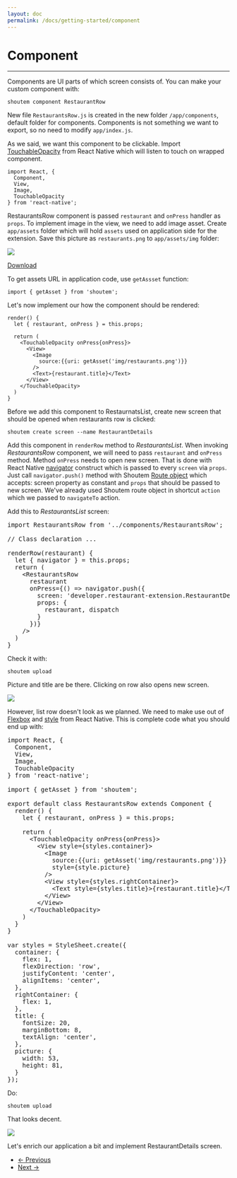 ```yaml
---
layout: doc
permalink: /docs/getting-started/component
---
```


# Component
<hr />

Components are UI parts of which screen consists of. You can make your custom component with:

```
shoutem component RestaurantRow
```

New file `RestaurantsRow.js` is created in the new folder `/app/components`, default folder for components. Components is not something we want to export, so no need to modify `app/index.js`.

As we said, we want this component to be clickable. Import [TouchableOpacity](TODO) from React Native which will listen to touch on wrapped component.

```
import React, {
  Component,
  View,
  Image,
  TouchableOpacity
} from 'react-native';
```

RestaurantsRow component is passed `restaurant` and `onPress` handler as `props`. To implement image in the view, we need to add image asset. Create `app/assets` folder which will hold `assets` used on application side for the extension. Save this picture as `restaurants.png` to `app/assets/img` folder: 

<p class="image">
<img src='http://shoutem.github.io/img/getting-started/restaurant-photo.png'/>
</p>

[Download](http://shoutem.github.io/img/getting-started/restaurant-photo.png)

To get assets URL in application code, use `getAssset` function:

```
import { getAsset } from 'shoutem';
```

Let's now implement our how the component should be rendered:

```
render() {
  let { restaurant, onPress } = this.props;

  return (
    <TouchableOpacity onPress{onPress}>
      <View>
        <Image
          source:{{uri: getAsset('img/restaurants.png')}}
        />
        <Text>{restaurant.title}</Text>
      </View>
    </TouchableOpacity>
  )
}
```

Before we add this component to RestaurnatsList, create new screen that should be opened when restaurants row is clicked:

```
shoutem create screen --name RestaurantDetails
```

Add this component in `renderRow` method to _RestaurantsList_. When invoking _RestaurantsRow_ component, we will need to pass `restaurant` and `onPress` method. Method `onPress` needs to open new screen. That is done with React Native [navigator](https://facebook.github.io/react-native/docs/navigator.html#content) construct which is passed to every `screen` via `props`. Just call `navigator.push()` method with Shoutem [Route object](TODO) which accepts: screen property as constant and `props` that should be passed to new screen. We've already used Shoutem route object in shortcut `action` which we passed to `navigateTo` action.

Add this to _RestaurantsList_ screen:

<pre>
<span class="newCode">import RestaurantsRow from '../components/RestaurantsRow'; </span>

// Class declaration ...

renderRow(restaurant) {
<span class="newCode">  let { navigator } = this.props;
  return (
    &lt;RestaurantsRow
      restaurant
      onPress={() => navigator.push({
        screen: 'developer.restaurant-extension.RestaurantDetails',
        props: {
          restaurant, dispatch
        }
      })}
    /></span>
  )
}
</pre>

Check it with:

``` 
shoutem upload
```

Picture and title are be there. Clicking on row also opens new screen. 

<p class="image">
<img src='http://shoutem.github.io/img/getting-started/restaurant-row-1.png'/>
</p>

However, list row doesn't look as we planned. We need to make use out of [Flexbox](https://facebook.github.io/react-native/docs/flexbox.html) and [style](TODO) from React Native. This is complete code what you should end up with:


<pre>
import React, {
  Component,
  View,
  Image,
  TouchableOpacity
} from 'react-native';

import { getAsset } from 'shoutem';

export default class RestaurantsRow extends Component {
  render() {
    let { restaurant, onPress } = this.props;

    return (
<span class="newCode">      &lt;TouchableOpacity onPress{onPress}>
        &lt;View style={styles.container}>
          &lt;Image
            source:{{uri: getAsset('img/restaurants.png')}}
            style={style.picture}
          />
          &lt;View style={styles.rightContainer}>
            &lt;Text style={styles.title}>{restaurant.title}&lt;/Text>
          &lt;/View>
        &lt;/View>
      &lt;/TouchableOpacity></span>
    )
  }
}

<span class="newCode">var styles = StyleSheet.create({
  container: {
    flex: 1,
    flexDirection: 'row',
    justifyContent: 'center',
    alignItems: 'center',
  },
  rightContainer: {
    flex: 1,
  },
  title: {
    fontSize: 20,
    marginBottom: 8,
    textAlign: 'center',
  },
  picture: {
    width: 53,
    height: 81,
  }
});</span>
</pre>

Do:
```
shoutem upload
```

That looks decent. 

<p class="image">
<img src='http://shoutem.github.io/img/getting-started/restaurant-row-2.png'/>
</p>

Let's enrich our application a bit and implement RestaurantDetails screen.

<nav>
  <ul class="pager">
    <li class="previous">
      <a href="http://shoutem.github.io/docs/getting-started/loading-data"><span aria-hidden="true">&larr;</span> Previous</a>
    </li>
    <li class="next">
      <a href="http://shoutem.github.io/docs/getting-started/richer-app">Next <span aria-hidden="true">&rarr;</span></a>
    </li>
  </ul>
</nav>
